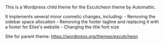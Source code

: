 This is a Wordpress child theme for the Escutcheon theme by Automattic.

It implements several minor cosmetic changes, including:
    - Removing the sidebar space allocation
    - Removing the footer tagline and replacing it with a footer for Elise's website
    - Changing the title font size 

Site for parent theme: https://wordpress.org/themes/escutcheon

